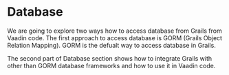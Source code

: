 # Database

We are going to explore two ways how to access database from Grails from Vaadin code. The first approach to access database is GORM (Grails Object Relation Mapping). GORM is the defualt way to access database in Grails.

The second part of Database section shows how to integrate Grails with other than GORM database frameworks and how to use it in Vaadin code.
